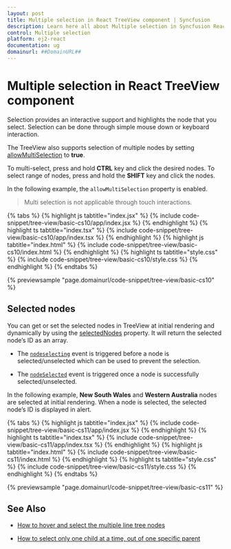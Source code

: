```yaml
---
layout: post
title: Multiple selection in React TreeView component | Syncfusion
description: Learn here all about Multiple selection in Syncfusion React TreeView component of Syncfusion Essential JS 2 and more.
control: Multiple selection 
platform: ej2-react
documentation: ug
domainurl: ##DomainURL##
---
```


# Multiple selection in React TreeView component

Selection provides an interactive support and highlights the node that you select. Selection can be done through simple mouse down or keyboard interaction.

The TreeView also supports selection of multiple nodes by setting [allowMultiSelection](https://ej2.syncfusion.com/react/documentation/api/treeview/#allowmultiselection) to **true**.

To multi-select, press and hold **CTRL** key and click the desired nodes. To select range of nodes, press and hold the **SHIFT** key and click the nodes.

In the following example, the `allowMultiSelection` property is enabled.

> Multi selection is not applicable through touch interactions.

{% tabs %}
{% highlight js tabtitle="index.jsx" %}
{% include code-snippet/tree-view/basic-cs10/app/index.jsx %}
{% endhighlight %}
{% highlight ts tabtitle="index.tsx" %}
{% include code-snippet/tree-view/basic-cs10/app/index.tsx %}
{% endhighlight %}
{% highlight js tabtitle="index.html" %}
{% include code-snippet/tree-view/basic-cs10/index.html %}
{% endhighlight %}
{% highlight ts tabtitle="style.css" %}
{% include code-snippet/tree-view/basic-cs10/style.css %}
{% endhighlight %}
{% endtabs %}

 {% previewsample "page.domainurl/code-snippet/tree-view/basic-cs10" %}

## Selected nodes

You can get or set the selected nodes in TreeView at initial rendering and dynamically by using the [selectedNodes](https://ej2.syncfusion.com/react/documentation/api/treeview/#selectednodes) property. It will return the selected node’s ID as an array.

* The [`nodeselecting`](https://ej2.syncfusion.com/react/documentation/api/treeview/#nodeselecting) event is triggered before a node is selected/unselected which can be used to prevent the selection.

* The [`nodeSelected`](https://ej2.syncfusion.com/react/documentation/api/treeview/#nodeselected) event is triggered once a node is successfully selected/unselected.

In the following example, **New South Wales** and **Western Australia** nodes are selected at initial rendering. When a node is selected, the selected node’s ID is displayed in alert.

{% tabs %}
{% highlight js tabtitle="index.jsx" %}
{% include code-snippet/tree-view/basic-cs11/app/index.jsx %}
{% endhighlight %}
{% highlight ts tabtitle="index.tsx" %}
{% include code-snippet/tree-view/basic-cs11/app/index.tsx %}
{% endhighlight %}
{% highlight js tabtitle="index.html" %}
{% include code-snippet/tree-view/basic-cs11/index.html %}
{% endhighlight %}
{% highlight ts tabtitle="style.css" %}
{% include code-snippet/tree-view/basic-cs11/style.css %}
{% endhighlight %}
{% endtabs %}

 {% previewsample "page.domainurl/code-snippet/tree-view/basic-cs11" %}

## See Also

* [How to hover and select the multiple line tree nodes](./how-to/hover-multi-line-tree-node)

* [How to select only one child at a time, out of one specific parent](./how-to/select-one-child)
